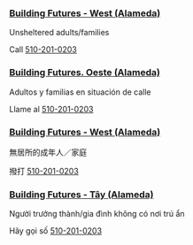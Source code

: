 <RenderIf language="default">

### [Building Futures - West (Alameda)](https://bfwc.org)

Unsheltered adults/families

Call [510-201-0203](tel:+1-510-201-0203)

</RenderIf>
<RenderIf language="es">
 
 ### [Building Futures. Oeste (Alameda)](https://bfwc.org)

Adultos y familias en situación de calle

Llame al [510-201-0203](tel:+1-510-201-0203)

</RenderIf>
<RenderIf language="zh">

### [Building Futures - West (Alameda)](https://bfwc.org)

無居所的成年人／家庭

撥打 [510-201-0203](tel:+1-510-201-0203)

</RenderIf>
<RenderIf language="vi">

### [Building Futures - Tây (Alameda)](https://bfwc.org)

Người trưởng thành/gia đình không có nơi trú ẩn

Hãy gọi số [510-201-0203](tel:+1-510-201-0203)

</RenderIf>
